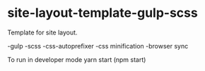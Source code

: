 # site-layout-template-gulp-scss

Template for site layout.

-gulp
-scss
-css-autoprefixer
-css minification
-browser sync

To run in developer mode yarn start (npm start)